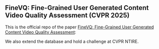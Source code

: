## FineVQ: Fine-Grained User Generated Content Video Quality Assessment (CVPR 2025)

This is the official repo of the paper [FineVQ: Fine-Grained User Generated Content Video Quality Assessment](https://arxiv.org/abs/2412.19238):

We also extend the database and hold a challenge at CVPR NTIRE.
